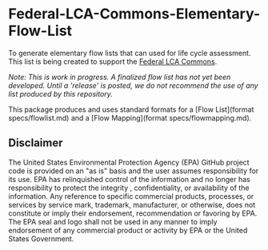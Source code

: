# Federal-LCA-Commons-Elementary-Flow-List
To generate elementary flow lists that can used for life cycle assessment. This list is being created to support the [Federal LCA Commons](http://www.lcacommons.gov).

_Note: This is work in progress. A finalized flow list has not yet been developed. Until a 'release' is posted, we do not recommend the use of any list produced by this repository._

This package produces and uses standard formats for a [Flow List](format specs/flowlist.md) and a [Flow Mapping](format specs/flowmapping.md).

## Disclaimer
The United States Environmental Protection Agency (EPA) GitHub project code is provided on an "as is" basis and the user assumes responsibility for its use.  EPA has relinquished control of the information and no longer has responsibility to protect the integrity , confidentiality, or availability of the information.  Any reference to specific commercial products, processes, or services by service mark, trademark, manufacturer, or otherwise, does not constitute or imply their endorsement, recommendation or favoring by EPA.  The EPA seal and logo shall not be used in any manner to imply endorsement of any commercial product or activity by EPA or the United States Government.
